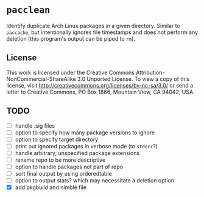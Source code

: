 # `pacclean`

Identify duplicate Arch Linux packages in a given directory. Similar to `paccache`, but intentionally ignores file timestamps and does not perform any deletion (this program's output can be piped to `rm`).

## License

This work is licensed under the Creative Commons Attribution-NonCommercial-ShareAlike 3.0 Unported License. To view a copy of this license, visit http://creativecommons.org/licenses/by-nc-sa/3.0/ or send a letter to Creative Commons, PO Box 1866, Mountain View, CA 94042, USA.


## TODO
- [ ] handle .sig files
- [ ] option to specify how many package versions to ignore
- [ ] option to specify target directory
- [ ] print out ignored packages in verbose mode (to `stderr`?)
- [ ] handle arbitrary, unspecified package extensions
- [ ] rename repo to be more descriptive
- [ ] option to handle packages not part of repo
- [ ] sort final output by using orderedtable
- [ ] option to output stats? which may necessitate a deletion option
- [x] add pkgbuild and nimble file
